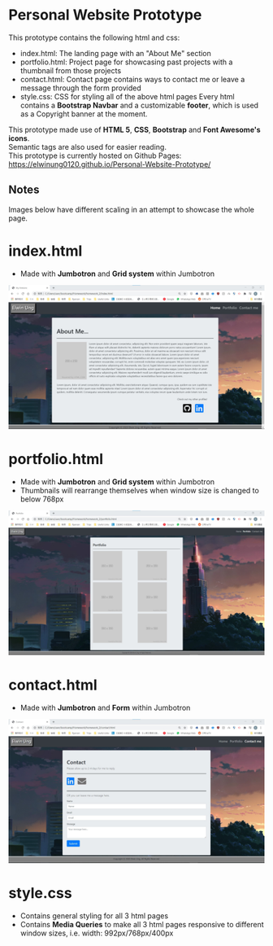 # Personal Website Prototype
This prototype contains the following html and css:
- index.html: The landing page with an "About Me" section
- portfolio.html: Project page for showcasing past projects with a thumbnail from those projects
- contact.html: Contact page contains ways to contact me or leave a message through the form provided
- style.css: CSS for styling all of the above html pages
Every html contains a **Bootstrap Navbar** and a customizable **footer**, which is used as a Copyright banner at the moment.<br>

This prototype made use of **HTML 5**, **CSS**, **Bootstrap** and **Font Awesome's icons**.<br>
Semantic tags are also used for easier reading.<br>
This prototype is currently hosted on Github Pages: https://elwinung0120.github.io/Personal-Website-Prototype/

## Notes
Images below have different scaling in an attempt to showcase the whole page.

# index.html
- Made with **Jumbotron** and **Grid system** within Jumbotron
<img src="./img/readme/index.jpg" alt="index.html showcase" style="margin-left: auto; margin-right: auto" />

# portfolio.html
- Made with **Jumbotron** and **Grid system** within Jumbotron
- Thumbnails will rearrange themselves when window size is changed to below 768px
<img src="./img/readme/portfolio.jpg" alt="portfolio.html showcase" style="margin-left: auto; margin-right: auto" />

# contact.html
- Made with **Jumbotron** and **Form** within Jumbotron
<img src="./img/readme/contact.jpg" alt="contact.html showcase" style="margin-left: auto; margin-right: auto" />

# style.css
- Contains general styling for all 3 html pages
- Contains **Media Queries** to make all 3 html pages responsive to different window sizes, i.e. width: 992px/768px/400px
